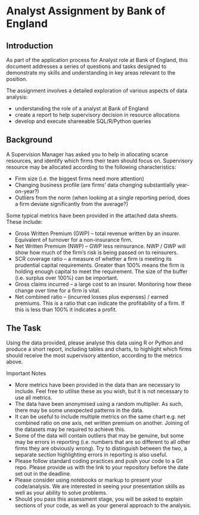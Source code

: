 # Analyst Assignment by Bank of England

## Introduction
As part of the application process for Analyst role at Bank of England, this document addresses a series of questions and tasks designed to demonstrate my skills and understanding in key areas relevant to the position. 

The assignment involves a detailed exploration of various aspects of data analysis:
* understanding the role of a analyst at Bank of England
* create a report to help supervisory decision in resource allocations
* develop and execute shareeable SQL/R/Python queries

## Background 
A Supervision Manager has asked you to help in allocating scarce resources, and identify which firms their team should focus on. Supervisory resource may be allocated according to the following characteristics: 
*	Firm size (i.e. the biggest firms need more attention) 
*	Changing business profile (are firms’ data changing substantially year-on-year?) 
*	Outliers from the norm (when looking at a single reporting period, does a firm deviate significantly from the average?) 

Some typical metrics have been provided in the attached data sheets. These include: 

*	Gross Written Premium (GWP) – total revenue written by an insurer. Equivalent of turnover for a non-insurance firm. 
*	Net Written Premium (NWP) – GWP less reinsurance. NWP / GWP will show how much of the firm’s risk is being passed on to reinsurers. 
*	SCR coverage ratio – a measure of whether a firm is meeting its prudential capital requirements. Greater than 100% means the firm is holding enough capital to meet the requirement. The size of the buffer (i.e. surplus over 100%) can be important. 
*	Gross claims incurred – a large cost to an insurer. Monitoring how these change over time for a firm is vital. 
*	Net combined ratio – (incurred losses plus expenses) / earned premiums. This is a ratio that can indicate the profitability of a firm. If this is less than 100% it indicates a profit. 

## The Task 

Using the data provided, please analyse this data using R or Python and produce a short report, including tables and charts, to highlight which firms should receive the most supervisory attention, according to the metrics above. 

Important Notes
*	More metrics have been provided in the data than are necessary to include. Feel free to utilise these as you wish, but it is not necessary to use all metrics.
*	The data have been anonymised using a random multiplier. As such, there may be some unexpected patterns in the data. 
*	It can be useful to include multiple metrics on the same chart e.g. net combined ratio on one axis, net written premium on another. Joining of the datasets may be required to achieve this. 
*	Some of the data will contain outliers that may be genuine, but some may be errors in reporting (i.e. numbers that are so different to all other firms they are obviously wrong). Try to distinguish between the two, a separate section highlighting errors in reporting is also useful.
*	Please follow standard coding practices and push your code to a Git repo. Please provide us with the link to your repository before the date set out in the deadline. 
*	Please consider using notebooks or markup to present your code/analysis. We are interested in seeing your presentation skills as well as your ability to solve problems. 
*	Should you pass this assessment stage, you will be asked to explain sections of your code, as well as your general approach to the analysis.


